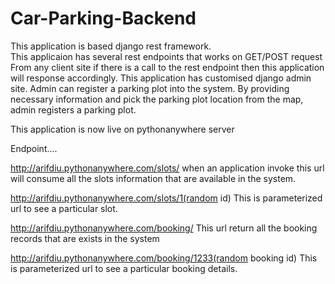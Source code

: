 # Car-Parking-Backend

This application is based django rest framework.  
This applicaion has several rest endpoints  that works on GET/POST request
From any client site if there is a call to the rest endpoint then this application
will response accordingly. This application has customised django admin site.
Admin can register a parking plot into the system.
By providing necessary information and pick the parking plot location
from the map, admin registers a parking plot.    

This application is now live on pythonanywhere server

Endpoint.... 
 
http://arifdiu.pythonanywhere.com/slots/
when an application invoke this url will consume all the slots information that are available
in the system.


http://arifdiu.pythonanywhere.com/slots/1(random id)
This is parameterized url to see a particular slot.  

http://arifdiu.pythonanywhere.com/booking/
This url return all the booking records that are exists in the system

http://arifdiu.pythonanywhere.com/booking/1233(random booking id)
This is parameterized url to see a particular booking details. 


   
